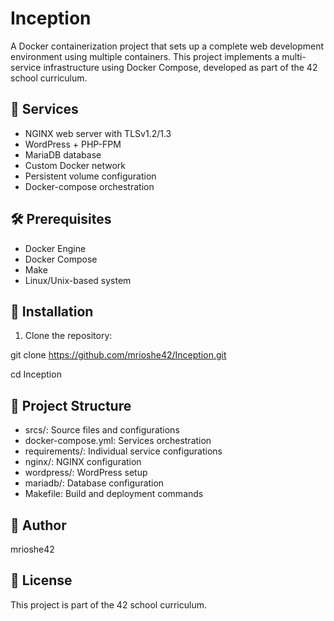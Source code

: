 # Inception

A Docker containerization project that sets up a complete web development environment using multiple containers. This project implements a multi-service infrastructure using Docker Compose, developed as part of the 42 school curriculum.

## 🔧 Services

- NGINX web server with TLSv1.2/1.3
- WordPress + PHP-FPM
- MariaDB database
- Custom Docker network
- Persistent volume configuration
- Docker-compose orchestration

## 🛠️ Prerequisites

- Docker Engine
- Docker Compose
- Make
- Linux/Unix-based system

## 🚀 Installation

1. Clone the repository:

git clone https://github.com/mrioshe42/Inception.git

cd Inception

## 📁 Project Structure
- srcs/: Source files and configurations
- docker-compose.yml: Services orchestration
- requirements/: Individual service configurations
- nginx/: NGINX configuration
- wordpress/: WordPress setup
- mariadb/: Database configuration
- Makefile: Build and deployment commands

## 👤 Author
mrioshe42

## 📝 License
This project is part of the 42 school curriculum.
